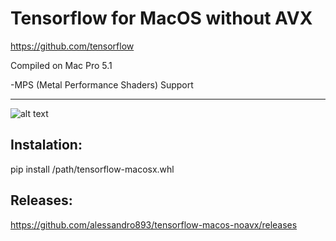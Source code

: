 # Tensorflow for MacOS without AVX
https://github.com/tensorflow

Compiled on Mac Pro 5.1

-MPS (Metal Performance Shaders) Support

--------------------
![alt text](https://raw.githubusercontent.com/alessandro893/tensorflow-macos-noavx/master/tf-logo.png)


Instalation:
--------------------------
pip install /path/tensorflow-macosx.whl


Releases:
--------------------------
https://github.com/alessandro893/tensorflow-macos-noavx/releases
